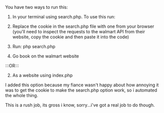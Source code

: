 You have two ways to run this:

1. In your terminal using search.php. To use this run:

  1. Replace the cookie in the search.php file with one from your browser (you'll need to inspect the requests to the walmart API from their website, copy the cookie and then paste it into the code)
  2. Run: php search.php
  3. Go book on the walmart website


:::OR:::


2. As a website using index.php

I added this option because my fiance wasn't happy about how annoying it was to get the cookie to make the search.php option work, so i automated the whole thing.

This is a rush job, its gross i know, sorry...i've got a real job to do though.
